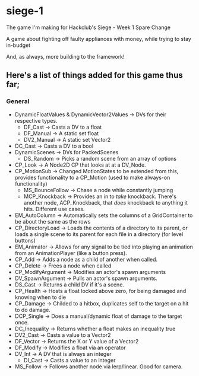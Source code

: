 # siege-1
The game I'm making for Hackclub's Siege - Week 1
Spare Change

A game about fighting off faulty appliances with money, while trying to stay in-budget

And, as always, more building to the framework!
## Here's a list of things added for this game thus far;
### General
- DynamicFloatValues & DynamicVector2Values -> DVs for their respective types.
    - DF_Cast -> Casts a DV to a float
    - DF_Manual -> A static set float
    - DV2_Manual -> A static set Vector2
- DC_Cast -> Casts a DV to a bool
- DynamicScenes -> DVs for PackedScenes
    - DS_Random -> Picks a random scene from an array of options
- CP_Look -> A Node2D CP that looks at at a DV_Node.
- CP_MotionSub -> Changed MotionStates to be extended from this, provides functionality to a CP_Motion (used to make always-on functionality)
	- MS_BounceFollow -> Chase a node while constantly jumping
	- MCP_Knockback -> Provides an in to *take* knockback. There's another node, ACP_Knockback, that *does* knockback to anything it hits. Different use cases.
- EM_AutoColumn -> Automatically sets the columns of a GridContainer to be about the same as the rows
- CP_DirectoryLoad -> Loads the contents of a directory to its parent, or loads a single scene to its parent for each file in a directory (for level buttons)
- EM_Animator -> Allows for any signal to be tied into playing an animation from an AnimationPlayer (like a button press).
- CP_Add -> Adds a node as a child of another when called.
- CP_Delete -> Frees a node when called
- CP_ModifyArgument -> Modifies an actor's spawn arguments
- DV_SpawnArgument -> Pulls an actor's spawn arguments.
- DS_Cast -> Returns a child DV if it's a scene.
- CP_Health -> Hosts a float locked above zero, for being damaged and knowing when to die
- CP_Damage -> Childed to a hitbox, duplicates self to the target on a hit to do damage.
- DCP_Single -> Does a manual/dynamic float of damage to the target once.
- DC_Inequality -> Returns whether a float makes an inequality true
- DV2_Cast -> Casts a value to a Vector2
- DF_Vector -> Returns the X or Y value of a Vector2
- DF_Modify -> Modifies a float via an operator
- DV_Int -> A DV that is always an integer
	- DI_Cast -> Casts a value to an integer
- MS_Follow -> Follows another node via lerp/linear. Good for camera.
